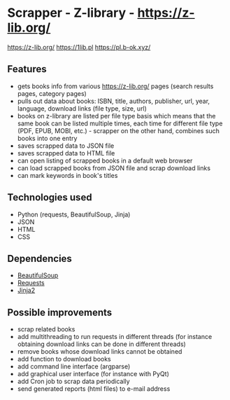 # Scrapper - Z-library - https://z-lib.org/

https://z-lib.org/
https://1lib.pl
https://pl.b-ok.xyz/

## Features

- gets books info from various https://z-lib.org/ pages (search results pages, category pages)
- pulls out data about books: ISBN, title, authors, publisher, url, year, language, download links (file type, size, url)
- books on z-library are listed per file type basis which means that the same book can be listed multiple times, each time for different file type (PDF, EPUB, MOBI, etc.) - scrapper on the other hand, combines such books into one entry
- saves scrapped data to JSON file
- saves scrapped data to HTML file
- can open listing of scrapped books in a default web browser
- can load scrapped books from JSON file and scrap download links
- can mark keywords in book's titles

## Technologies used

- Python (requests, BeautifulSoup, Jinja)
- JSON
- HTML
- CSS

## Dependencies

- [BeautifulSoup](https://pypi.org/project/beautifulsoup4/)
- [Requests](https://pypi.org/project/requests/)
- [Jinja2](https://pypi.org/project/Jinja2/)

## Possible improvements

- scrap related books
- add multithreading to run requests in different threads (for instance obtaining download links can be done in different threads)
- remove books whose download links cannot be obtained
- add function to download books
- add command line interface (argparse)
- add graphical user interface (for instance with PyQt)
- add Cron job to scrap data periodically
- send generated reports (html files) to e-mail address
